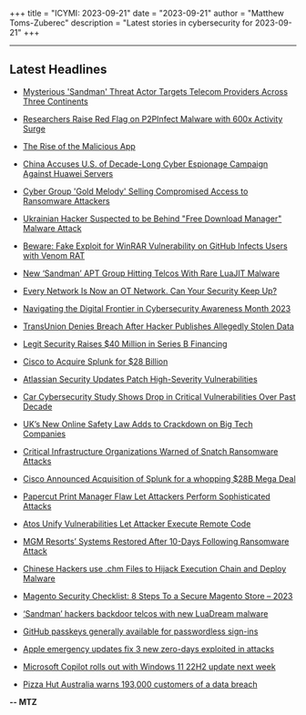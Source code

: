 +++
title = "ICYMI: 2023-09-21"
date = "2023-09-21"
author = "Matthew Toms-Zuberec"
description = "Latest stories in cybersecurity for 2023-09-21"
+++

---------------------------------------------------------------------------
## Latest Headlines
- [Mysterious 'Sandman' Threat Actor Targets Telecom Providers Across Three Continents](https://thehackernews.com/2023/09/mysterious-sandman-threat-actor-targets.html)

- [Researchers Raise Red Flag on P2PInfect Malware with 600x Activity Surge](https://thehackernews.com/2023/09/researchers-raise-red-flag-on-p2pinfect.html)

- [The Rise of the Malicious App](https://thehackernews.com/2023/09/the-rise-of-malicious-app.html)

- [China Accuses U.S. of Decade-Long Cyber Espionage Campaign Against Huawei Servers](https://thehackernews.com/2023/09/china-accuses-us-of-decade-long-cyber.html)

- [Cyber Group 'Gold Melody' Selling Compromised Access to Ransomware Attackers](https://thehackernews.com/2023/09/cyber-group-gold-melody-selling.html)

- [Ukrainian Hacker Suspected to be Behind "Free Download Manager" Malware Attack](https://thehackernews.com/2023/09/ukrainian-hacker-suspected-to-be-behind.html)

- [Beware: Fake Exploit for WinRAR Vulnerability on GitHub Infects Users with Venom RAT](https://thehackernews.com/2023/09/beware-fake-exploit-for-winrar.html)

- [New ‘Sandman’ APT Group Hitting Telcos With Rare LuaJIT Malware](https://www.securityweek.com/new-sandman-apt-group-hitting-telcos-with-rare-luajit-malware/)

- [Every Network Is Now an OT Network. Can Your Security Keep Up?](https://www.securityweek.com/every-network-is-now-an-ot-network-can-your-security-keep-up/)

- [Navigating the Digital Frontier in Cybersecurity Awareness Month 2023](https://www.securityweek.com/navigating-the-digital-frontier-in-cybersecurity-awareness-month-2023/)

- [TransUnion Denies Breach After Hacker Publishes Allegedly Stolen Data](https://www.securityweek.com/transunion-denies-breach-after-hacker-publishes-allegedly-stolen-data/)

- [Legit Security Raises $40 Million in Series B Financing](https://www.securityweek.com/legit-security-raises-40-million-in-series-b-financing/)

- [Cisco to Acquire Splunk for $28 Billion](https://www.securityweek.com/cisco-boosts-cybersecurity-capabilities-with-28-billion-splunk-acquisition/)

- [Atlassian Security Updates Patch High-Severity Vulnerabilities](https://www.securityweek.com/atlassian-security-updates-patch-high-severity-vulnerabilities/)

- [Car Cybersecurity Study Shows Drop in Critical Vulnerabilities Over Past Decade](https://www.securityweek.com/car-cybersecurity-study-shows-drop-in-critical-vulnerabilities-over-past-decade/)

- [UK’s New Online Safety Law Adds to Crackdown on Big Tech Companies](https://www.securityweek.com/uks-new-online-safety-law-adds-to-crackdown-on-big-tech-companies/)

- [Critical Infrastructure Organizations Warned of Snatch Ransomware Attacks](https://www.securityweek.com/critical-infrastructure-organizations-warned-of-snatch-ransomware-attacks/)

- [Cisco Announced Acquisition of Splunk for a whopping $28B Mega Deal](https://cybersecuritynews.com/cisco-and-splunk/)

- [Papercut Print Manager Flaw Let Attackers Perform Sophisticated Attacks](https://cybersecuritynews.com/papercut-print-manager-flaw/)

- [Atos Unify Vulnerabilities Let Attacker Execute Remote Code](https://cybersecuritynews.com/atos-unify-vulnerabilities/)

- [MGM Resorts’ Systems Restored After 10-Days Following Ransomware Attack](https://cybersecuritynews.com/mgm-resorts-systems-restored/)

- [Chinese Hackers use .chm Files to Hijack Execution Chain and Deploy Malware](https://cybersecuritynews.com/chinese-hackers-chm-files/)

- [Magento Security Checklist: 8 Steps To a Secure Magento Store – 2023](https://cybersecuritynews.com/magento-security-checklist/)

- [‘Sandman’ hackers backdoor telcos with new LuaDream malware](https://www.bleepingcomputer.com/news/security/sandman-hackers-backdoor-telcos-with-new-luadream-malware/)

- [GitHub passkeys generally available for passwordless sign-ins](https://www.bleepingcomputer.com/news/security/github-passkeys-generally-available-for-passwordless-sign-ins/)

- [Apple emergency updates fix 3 new zero-days exploited in attacks](https://www.bleepingcomputer.com/news/apple/apple-emergency-updates-fix-3-new-zero-days-exploited-in-attacks/)

- [Microsoft Copilot rolls out with Windows 11 22H2 update next week](https://www.bleepingcomputer.com/news/microsoft/microsoft-copilot-rolls-out-with-windows-11-22h2-update-next-week/)

- [Pizza Hut Australia warns 193,000 customers of a data breach](https://www.bleepingcomputer.com/news/security/pizza-hut-australia-warns-193-000-customers-of-a-data-breach/)

**-- MTZ**
